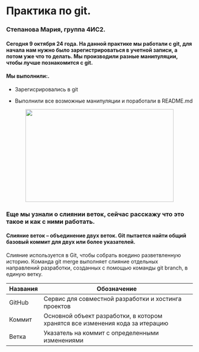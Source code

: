 # Практика по git.
### Степанова Мария, группа 4ИС2.
#### Сегодня 9 октября 24 года. На данной практике мы работали с git, для начала нам нужно было зарегистрироваться в учетной записи, а потом уже что то делать. Мы производили разные манипуляции, чтобы лучше познакомится с git.
####  Мы выполнили:.
- Зарегисрировались в git
* Выполнили все возможные манипуляции и поработали в README.md

<p align="center">
  <img width="400" height="250" src="https://github.com/blademoon/Markdown/blob/main/Picture/cat.jpg">
</p>

### Еще мы узнали о слиянии веток, сейчас расскажу что это такое и как с ними работать.
#### Слияние веток – объединение двух веток. Git пытается найти общий базовый коммит для двух или более указателей.
Слияние используется в Git, чтобы собрать воедино разветвленную историю. Команда git merge выполняет слияние отдельных направлений разработки, созданных с помощью команды git branch, в единую ветку.


Названия| Обозначение
------------ | -------------
GitHub| Сервис для совместной разработки и хостинга проектов
Коммит | Основной объект разработки, в котором хранятся все изменения кода за итерацию
Ветка | Указатель на коммит с определенными изменениями
